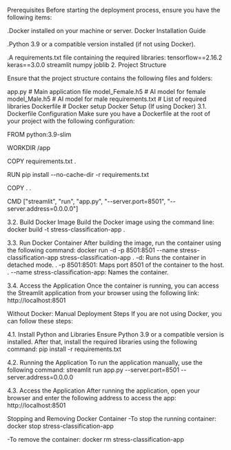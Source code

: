 Prerequisites
Before starting the deployment process, ensure you have the following items:

.Docker installed on your machine or server. Docker Installation Guide

.Python 3.9 or a compatible version installed (if not using Docker).

.A requirements.txt file containing the required libraries: tensorflow==2.16.2 keras==3.0.0
streamlit numpy joblib 2. Project Structure

Ensure that the project structure contains the following files and folders:

app.py # Main application file
model_Female.h5 # AI model for female
model_Male.h5 # AI model for male
requirements.txt # List of required libraries
Dockerfile # Docker setup
Docker Setup (If using Docker)
3.1. Dockerfile Configuration Make sure you have a Dockerfile at the root of your project with the following configuration:

FROM python:3.9-slim

WORKDIR /app

COPY requirements.txt .

RUN pip install --no-cache-dir -r requirements.txt

COPY . .

CMD ["streamlit", "run", "app.py", "--server.port=8501", "--server.address=0.0.0.0"]

3.2. Build Docker Image Build the Docker image using the command line: docker build -t stress-classification-app .

3.3. Run Docker Container After building the image, run the container using the following command: docker run -d -p 8501:8501 --name stress-classification-app stress-classification-app . -d: Runs the container in detached mode. . -p 8501:8501: Maps port 8501 of the container to the host. . --name stress-classification-app: Names the container.

3.4. Access the Application Once the container is running, you can access the Streamlit application from your browser using the following link: http://localhost:8501

Without Docker: Manual Deployment Steps
If you are not using Docker, you can follow these steps:

4.1. Install Python and Libraries Ensure Python 3.9 or a compatible version is installed. After that, install the required libraries using the following command:
pip install -r requirements.txt

4.2. Running the Application To run the application manually, use the following command: streamlit run app.py --server.port=8501 --server.address=0.0.0.0

4.3. Access the Application After running the application, open your browser and enter the following address to access the app: http://localhost:8501

Stopping and Removing Docker Container
-To stop the running container: docker stop stress-classification-app

-To remove the container: docker rm stress-classification-app

